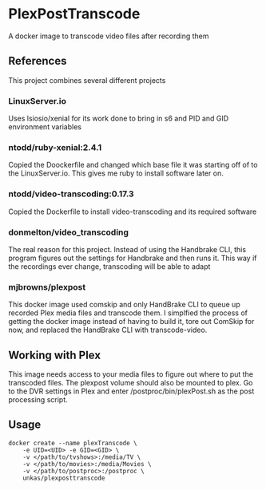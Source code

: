 # PlexPostTranscode
A docker image to transcode video files after recording them

## References
This project combines several different projects
### LinuxServer.io
Uses lsiosio/xenial for its work done to bring in s6 and PID and GID environment variables
### ntodd/ruby-xenial:2.4.1
Copied the Doockerfile and changed which base file it was starting off of to the LinuxServer.io.  This gives me ruby to install software later on.
### ntodd/video-transcoding:0.17.3
Copied the Dockerfile to install video-transcoding and its required software
### donmelton/video_transcoding
The real reason for this project.  Instead of using the Handbrake CLI, this program figures out the settings for Handbrake and then runs it.  This way if the recordings ever change, transcoding will be able to adapt
### mjbrowns/plexpost
This docker image used comskip and only HandBrake CLI to queue up recorded Plex media files and transcode them.  I simplfied the process of getting the docker image instead of having to build it, tore out ComSkip for now, and replaced the HandBrake CLI with transcode-video.  

## Working with Plex
This image needs access to your media files to figure out where to put the transcoded files.  The plexpost volume should also be mounted to plex.  Go to the DVR settings in Plex and enter /postproc/bin/plexPost.sh as the post processing script.

## Usage

```
docker create --name plexTranscode \
    -e UID=<UID> -e GID=<GID> \
    -v </path/to/tvshows>:/media/TV \
    -v </path/to/movies>:/media/Movies \
    -v </path/to/postproc>:/postproc \
    unkas/plexposttranscode
```
